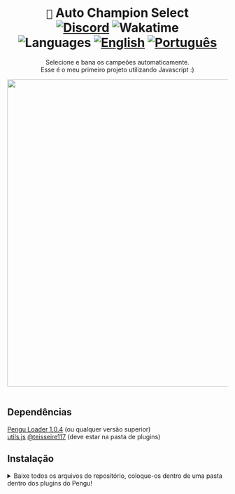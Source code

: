 <div align="center">

# `🐧` Auto Champion Select <br> [![Discord](https://img.shields.io/badge/Discord-%235865F2.svg?style=flat&logo=discord&logoColor=white&color=blue)](https://discordapp.com/users/854886148455399436) ![Wakatime](https://wakatime.com/badge/user/89c5e1c8-9e67-43ef-bd0e-3ff9a4fde5e2/project/31fa1001-e2a3-4631-ae24-be1ddc46f7a6.svg) <br> ![Languages](https://img.shields.io/badge/Documentation-gray) [![English](https://img.shields.io/badge/-English-blue)](README.md) [![Português](https://img.shields.io/badge/-Português%20Brasileiro-blue)](README.BR.md)

Selecione e bana os campeões automaticamente. <br>
Esse é o meu primeiro projeto utilizando Javascript :)

<img src="https://github.com/controlado/auto-champion-select/assets/71716568/a49b84be-54c0-4095-9fd6-aecabb063bae" width="700" />

</div>
<br>

## Dependências

[Pengu Loader 1.0.4](https://github.com/PenguLoader/PenguLoader) (ou qualquer versão superior) <br>
[utils.js](https://github.com/teisseire117/league-loader-plugins/blob/main/plugins/_utils.js)
[@teisseire117](https://github.com/teisseire117) (deve estar na pasta de plugins)

## Instalação

<details>
  <summary> Baixe todos os arquivos do repositório, coloque-os dentro de uma pasta dentro dos plugins do Pengu! </summary>
  <img src="https://github.com/controlado/auto-champion-select/assets/71716568/393d69bf-1af9-4f43-8d8a-07f6f32df118" width="750" />
</details>
